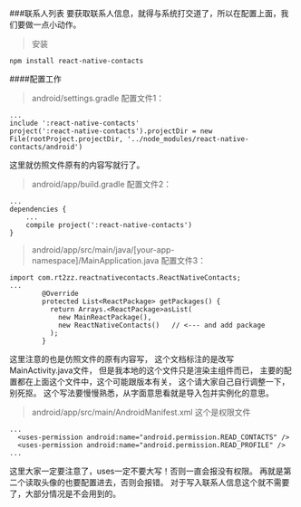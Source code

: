 ###联系人列表
要获取联系人信息，就得与系统打交道了，所以在配置上面，我们要做一点小动作。

>安装

```
npm install react-native-contacts

```
####配置工作

>android/settings.gradle
配置文件1：

```
...
include ':react-native-contacts'
project(':react-native-contacts').projectDir = new File(rootProject.projectDir, '../node_modules/react-native-contacts/android')
```
这里就仿照文件原有的内容写就行了。

>android/app/build.gradle
配置文件2：

```
...
dependencies {
    ...
    compile project(':react-native-contacts')
}
```

>android/app/src/main/java/[your-app-namespace]/MainApplication.java
配置文件3：

```
import com.rt2zz.reactnativecontacts.ReactNativeContacts;
...
        @Override
        protected List<ReactPackage> getPackages() {
          return Arrays.<ReactPackage>asList(
            new MainReactPackage(),
            new ReactNativeContacts()   // <--- and add package
          );
        }

```

这里注意的也是仿照文件的原有内容写，
这个文档标注的是改写MainActivity.java文件，
但是我本地的这个文件只是渲染主组件而已，
主要的配置都在上面这个文件中，这个可能跟版本有关，
这个请大家自己自行调整一下，别死抠。
这个写法要慢慢熟悉，从字面意思看就是导入包并实例化的意思。

>android/app/src/main/AndroidManifest.xml
这个是权限文件

```
...
  <uses-permission android:name="android.permission.READ_CONTACTS" />
  <uses-permission android:name="android.permission.READ_PROFILE" />
...
```

这里大家一定要注意了，uses一定不要大写！否则一直会报没有权限。
再就是第二个读取头像的也要配置进去，否则会报错。
对于写入联系人信息这个就不需要了，大部分情况是不会用到的。

